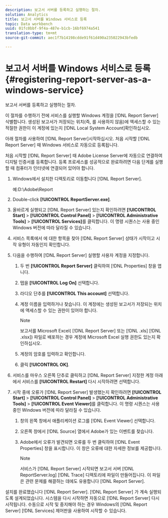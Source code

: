```yaml
---
description: 보고서 서버를 등록하고 실행하는 절차.
solution: Analytics
title: 보고서 서버를 Windows 서비스로 등록
topic: Data workbench
uuid: 01fc0bbf-9f4a-487e-b1cb-16bf6974a541
translation-type: tm+mt
source-git-commit: aec1f7b14198cdde91f61d490a235022943bfedb

---
```



# 보고서 서버를 Windows 서비스로 등록{#registering-report-server-as-a-windows-service}

보고서 서버를 등록하고 실행하는 절차.

이 절차를 수행하기 전에 서비스를 실행할 Windows 계정을 [!DNL Report Server] 식별합니다. 생성된 보고서가 저장되는 위치(즉, 를 사용하지 않음)에 액세스할 수 있는 적절한 권한이 이 계정에 있는지 [!DNL Local System Account]확인하십시오.

아래 절차를 사용하여 [!DNL Report Server]시작하십시오. 처음 시작할 [!DNL Report Server] 때 Windows 서비스로 자동으로 등록됩니다.

처음 시작할 [!DNL Report Server] 때 Adobe License Server에 자동으로 연결하여 디지털 인증서를 등록합니다. 등록 프로세스를 성공적으로 완료하려면 다음 단계를 실행할 때 컴퓨터가 인터넷에 연결되어 있어야 합니다.

1. Windows에서 설치한 디렉토리로 이동합니다 [!DNL Report Server].

   예:D:\Adobe\Report

1. Double-click **[!UICONTROL ReportServer.exe]**.
1. 올바르게 실행되고 [!DNL Report Server] 있는지 확인하려면 **[!UICONTROL Start]** > **[!UICONTROL Control Panel]** > **[!UICONTROL Administrative Tools]** > **[!UICONTROL Services]**&#x200B;를 클릭합니다. 이 명령 시퀀스는 사용 중인 Windows 버전에 따라 달라질 수 있습니다.
1. 서비스 목록에서 에 대한 항목을 찾아 [!DNL Report Server] 상태가 시작이고 시작 유형이 자동인지 확인합니다.
1. 다음을 수행하여 [!DNL Report Server] 실행할 사용자 계정을 지정합니다.

   1. 두 번 **[!UICONTROL Report Server]** 클릭하여 [!DNL Properties] 창을 엽니다.

   1. 탭을 **[!UICONTROL Log On]** 선택합니다.
   1. 라디오 단추를 **[!UICONTROL This account]** 선택합니다.
   1. 계정 이름을 입력하거나 찾습니다. 이 계정에는 생성된 보고서가 저장되는 위치에 액세스할 수 있는 권한이 있어야 합니다.

      >[!NOTE]
      >
      >보고서를 Microsoft Excel( [!DNL Report Server] 또는 [!DNL .xls] [!DNL .xlsx]) 파일로 배포하는 경우 계정에 Microsoft Excel 실행 권한도 있는지 확인하십시오.

   1. 계정의 암호를 입력하고 확인합니다.
   1. 클릭 **[!UICONTROL OK]**.

1. 서비스를 마우스 오른쪽 단추로 클릭하고 [!DNL Report Server] 지정한 계정 아래에서 서비스를 **[!UICONTROL Restart]** 다시 시작하려면 선택합니다.
1. 시작 중에 오류가 [!DNL Report Server] 발생했는지 확인하려면 **[!UICONTROL Start]** > **[!UICONTROL Control Panel]** > **[!UICONTROL Administrative Tools]** > **[!UICONTROL Event Viewer]**&#x200B;를 클릭합니다. 이 명령 시퀀스는 사용 중인 Windows 버전에 따라 달라질 수 있습니다.

   1. 창의 왼쪽 창에서 애플리케이션 로그를 [!DNL Event Viewer] 선택합니다.
   1. 오른쪽 창에서 [!DNL Source] 열에서 Adobe가 있는 이벤트를 찾습니다.
   1. Adobe에서 오류가 발견되면 오류를 두 번 클릭하여 [!DNL Event Properties] 창을 표시합니다. 이 창은 오류에 대한 자세한 정보를 제공합니다.

      >[!NOTE]
      >
      >서비스가 [!DNL Report Server] 시작되면 보고서 서버 [!DNL ReportServer.log] [!DNL Trace] 디렉토리에 파일이 만들어집니다. 이 파일은 관련 문제를 해결하는 데에도 유용합니다 [!DNL Report Server].

설치를 완료했습니다 [!DNL Report Server]. [!DNL Report Server] 가 계속 실행되도록 설계되었습니다. 시스템을 다시 시작하면 자동으로 [!DNL Report Server] 다시 시작됩니다. 수동으로 시작 및 중지해야 하는 경우 Windows의 [!DNL Report Server] [!DNL Services] 제어판을 사용하여 시작할 수 있습니다.
